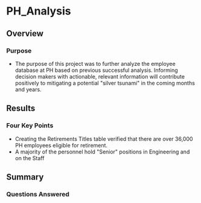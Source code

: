 # PH_Analysis

## Overview
   ### Purpose
   - The purpose of this project was to further analyze the employee database at PH based on previous successful analysis. Informing decision makers with actionable, relevant information will contribute positively to mitigating a potential "silver tsunami" in the coming months and years.

## Results
   ### Four Key Points
   - Creating the Retirements Titles table verified that there are over 36,000 PH employees eligible for retirement.
   - A majority of the personnel hold "Senior" positions in Engineering and on the Staff

## Summary
   ### Questions Answered
